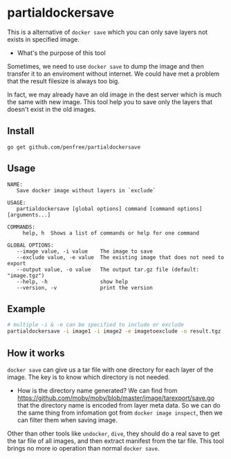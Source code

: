 # partialdockersave
This is a alternative of `docker save` which you can only save layers not exists in specified image.

* What's the purpose of this tool

Sometimes, we need to use `docker save` to dump the image and then transfer it to an enviroment without internet. We could have met a problem that the result filesize is always too big. 

In fact, we may already have an old image in the dest server which is much the same with new image. This tool help you to save only the layers that doesn't exist in the old images.

## Install

```
go get github.com/penfree/partialdockersave
```

## Usage

```
NAME:
   Save docker image without layers in `exclude`

USAGE:
   partialdockersave [global options] command [command options] [arguments...]

COMMANDS:
     help, h  Shows a list of commands or help for one command

GLOBAL OPTIONS:
   --image value, -i value    The image to save
   --exclude value, -e value  The existing image that does not need to export
   --output value, -o value   The output tar.gz file (default: "image.tgz")
   --help, -h                 show help
   --version, -v              print the version
```

## Example

```bash
# multiple -i & -e can be specified to include or exclude
partialdockersave -i image1 -i image2 -e imagetoexclude -o result.tgz
```

## How it works

`docker save` can give us a tar file with one directory for each layer of the image. The key is to know which directory is not needed. 

* How is the directory name generated?
We can find from https://github.com/moby/moby/blob/master/image/tarexport/save.go that the directory name is encoded from layer meta data. So we can do the same thing from infomation got from `docker image inspect`, then we can filter them when saving image.

Other than other tools like `undocker`, `dive`, they should do a real save to get the tar file of all images, and then extract manifest from the tar file.  This tool brings no more io operation than normal `docker save`.

